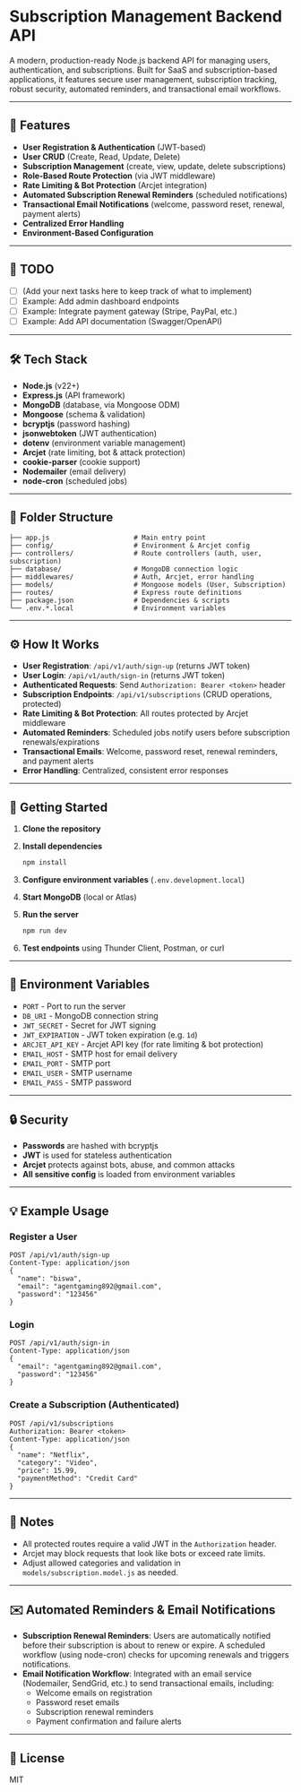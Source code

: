# Subscription Management Backend API

A modern, production-ready Node.js backend API for managing users, authentication, and subscriptions. Built for SaaS and subscription-based applications, it features secure user management, subscription tracking, robust security, automated reminders, and transactional email workflows.

---

## 🚀 Features

- **User Registration & Authentication** (JWT-based)
- **User CRUD** (Create, Read, Update, Delete)
- **Subscription Management** (create, view, update, delete subscriptions)
- **Role-Based Route Protection** (via JWT middleware)
- **Rate Limiting & Bot Protection** (Arcjet integration)
- **Automated Subscription Renewal Reminders** (scheduled notifications)
- **Transactional Email Notifications** (welcome, password reset, renewal, payment alerts)
- **Centralized Error Handling**
- **Environment-Based Configuration**

---

## 📝 TODO

- [ ] (Add your next tasks here to keep track of what to implement)
- [ ] Example: Add admin dashboard endpoints
- [ ] Example: Integrate payment gateway (Stripe, PayPal, etc.)
- [ ] Example: Add API documentation (Swagger/OpenAPI)

---

## 🛠️ Tech Stack

- **Node.js** (v22+)
- **Express.js** (API framework)
- **MongoDB** (database, via Mongoose ODM)
- **Mongoose** (schema & validation)
- **bcryptjs** (password hashing)
- **jsonwebtoken** (JWT authentication)
- **dotenv** (environment variable management)
- **Arcjet** (rate limiting, bot & attack protection)
- **cookie-parser** (cookie support)
- **Nodemailer** (email delivery)
- **node-cron** (scheduled jobs)

---

## 📁 Folder Structure

```
├── app.js                     # Main entry point
├── config/                    # Environment & Arcjet config
├── controllers/               # Route controllers (auth, user, subscription)
├── database/                  # MongoDB connection logic
├── middlewares/               # Auth, Arcjet, error handling
├── models/                    # Mongoose models (User, Subscription)
├── routes/                    # Express route definitions
├── package.json               # Dependencies & scripts
└── .env.*.local               # Environment variables
```

---

## ⚙️ How It Works

- **User Registration**: `/api/v1/auth/sign-up` (returns JWT token)
- **User Login**: `/api/v1/auth/sign-in` (returns JWT token)
- **Authenticated Requests**: Send `Authorization: Bearer <token>` header
- **Subscription Endpoints**: `/api/v1/subscriptions` (CRUD operations, protected)
- **Rate Limiting & Bot Protection**: All routes protected by Arcjet middleware
- **Automated Reminders**: Scheduled jobs notify users before subscription renewals/expirations
- **Transactional Emails**: Welcome, password reset, renewal reminders, and payment alerts
- **Error Handling**: Centralized, consistent error responses

---

## 🏁 Getting Started

1. **Clone the repository**

2. **Install dependencies**

   ```bash
   npm install
   ```

3. **Configure environment variables** (`.env.development.local`)

4. **Start MongoDB** (local or Atlas)

5. **Run the server**

   ```bash
   npm run dev
   ```

6. **Test endpoints** using Thunder Client, Postman, or curl

---

## 🔑 Environment Variables

- `PORT` - Port to run the server
- `DB_URI` - MongoDB connection string
- `JWT_SECRET` - Secret for JWT signing
- `JWT_EXPIRATION` - JWT token expiration (e.g. `1d`)
- `ARCJET_API_KEY` - Arcjet API key (for rate limiting & bot protection)
- `EMAIL_HOST` - SMTP host for email delivery
- `EMAIL_PORT` - SMTP port
- `EMAIL_USER` - SMTP username
- `EMAIL_PASS` - SMTP password

---

## 🔒 Security

- **Passwords** are hashed with bcryptjs
- **JWT** is used for stateless authentication
- **Arcjet** protects against bots, abuse, and common attacks
- **All sensitive config** is loaded from environment variables

---

## 💡 Example Usage

### Register a User

```http
POST /api/v1/auth/sign-up
Content-Type: application/json
{
  "name": "biswa",
  "email": "agentgaming892@gmail.com",
  "password": "123456"
}
```

### Login

```http
POST /api/v1/auth/sign-in
Content-Type: application/json
{
  "email": "agentgaming892@gmail.com",
  "password": "123456"
}
```

### Create a Subscription (Authenticated)

```http
POST /api/v1/subscriptions
Authorization: Bearer <token>
Content-Type: application/json
{
  "name": "Netflix",
  "category": "Video",
  "price": 15.99,
  "paymentMethod": "Credit Card"
}
```

---

## 📝 Notes

- All protected routes require a valid JWT in the `Authorization` header.
- Arcjet may block requests that look like bots or exceed rate limits.
- Adjust allowed categories and validation in `models/subscription.model.js` as needed.

---

## ✉️ Automated Reminders & Email Notifications

- **Subscription Renewal Reminders**: Users are automatically notified before their subscription is about to renew or expire. A scheduled workflow (using node-cron) checks for upcoming renewals and triggers notifications.
- **Email Notification Workflow**: Integrated with an email service (Nodemailer, SendGrid, etc.) to send transactional emails, including:
  - Welcome emails on registration
  - Password reset emails
  - Subscription renewal reminders
  - Payment confirmation and failure alerts

---

## 📄 License

MIT
